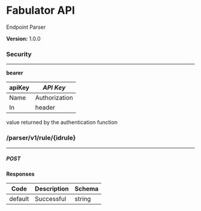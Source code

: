 Fabulator API
=============
Endpoint Parser

**Version:** 1.0.0


### Security
---
**bearer**  

|apiKey|*API Key*|
|---|---|
|Name|Authorization|
|In|header|

**<TOKEN>** value returned by the authentication function


### /parser/v1/rule/{idrule}
---
##### ***POST***
**Responses**

| Code | Description | Schema |
| ---- | ----------- | ------ |
| default | Successful | string |
